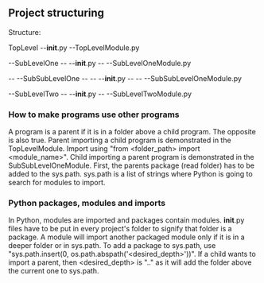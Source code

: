 ## Project structuring

Structure:

TopLevel
--__init__.py
--TopLevelModule.py

--SubLevelOne
-- --__init__.py
-- --SubLevelOneModule.py

-- --SubSubLevelOne
-- -- --__init__.py
-- -- --SubSubLevelOneModule.py

--SubLevelTwo
-- --__init__.py
-- --SubLevelTwoModule.py

### How to make programs use other programs

A program is a parent if it is in a folder above a child program. The opposite is also true.
Parent importing a child program is demonstrated in the TopLevelModule. Import using "from <folder_path>
import <module_name>".
Child importing a parent program is demonstrated in the SubSubLevelOneModule. First, the parents package
(read folder) has to be added to the sys.path. sys.path is a list of strings where Python is going to search
for modules to import.

### Python packages, modules and imports

In Python, modules are imported and packages contain modules.
__init__.py files have to be put in every project's folder to signify that folder is a package.
A module will import another packaged module only if it is in a deeper folder or in sys.path. To add a
package to sys.path, use "sys.path.insert(0, os.path.abspath('<desired_depth>'))". If a child wants to import
a parent, then <desired_depth> is ".." as it will add the folder above the current one to sys.path.